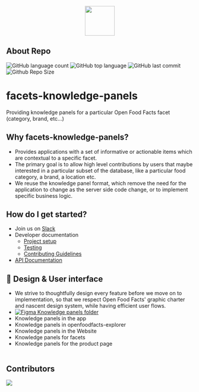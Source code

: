 <p align="center">
<picture>
  <source media="(prefers-color-scheme: dark)" srcset="https://static.openfoodfacts.org/images/logos/off-logo-horizontal-dark.png?refresh_github_cache=1">
  <source media="(prefers-color-scheme: light)" srcset="https://static.openfoodfacts.org/images/logos/off-logo-horizontal-light.png?refresh_github_cache=1">
  <img height="80" src="https://static.openfoodfacts.org/images/logos/off-logo-horizontal-light.svg">
</picture>  
</p>

## About Repo

![GitHub language count](https://img.shields.io/github/languages/count/openfoodfacts/facets-knowledge-panels?style=for-the-badge&color=brightgreen)
![GitHub top language](https://img.shields.io/github/languages/top/openfoodfacts/facets-knowledge-panels?style=for-the-badge&color=aqua)
![GitHub last commit](https://img.shields.io/github/last-commit/openfoodfacts/facets-knowledge-panels?style=for-the-badge&color=blue)
![Github Repo Size](https://img.shields.io/github/repo-size/openfoodfacts/facets-knowledge-panels?style=for-the-badge&color=aqua)

# facets-knowledge-panels

Providing knowledge panels for a particular Open Food Facts facet (category, brand, etc...)

## Why facets-knowledge-panels?

- Provides applications with a set of informative or actionable items which are contextual to a specific facet.
- The primary goal is to allow high level contributions by users that maybe interested in a particular subset of the database, like a particular food category, a brand, a location etc.
- We reuse the knowledge panel format, which remove the need for the application to change as the server side code change, or to implement specific business logic.

## How do I get started?

- Join us on [Slack](https://openfoodfacts.slack.com/archives/C03LFRKLVBQ)
- Developer documentation
    - [Project setup](./docs/how-to-guides/Project-setup-locally.md)
    - [Testing](./docs/how-to-guides/Testing.md)
    - [Contributing Guidelines](./docs/how-to-guides/CONTRIBUTING.md)
- [API Documentation](./docs/references/API%20references.md)

## 🎨 Design & User interface
- We strive to thoughtfully design every feature before we move on to implementation, so that we respect Open Food Facts' graphic charter and nascent design system, while having efficient user flows.
- [![Figma](https://img.shields.io/badge/figma-%23F24E1E.svg?logo=figma&logoColor=white) Knowledge panels folder](xxx)
- Knowledge panels in the app
- Knowledge panels in openfoodfacts-explorer
- Knowledge panels in the Website
- Knowledge panels for facets
- Knowledge panels for the product page
<br><br>

## Contributors

<a href="https://github.com/openfoodfacts/facets-knowledge-panels/graphs/contributors">
  <img src="https://contrib.rocks/image?repo=openfoodfacts/facets-knowledge-panels" />
</a>
